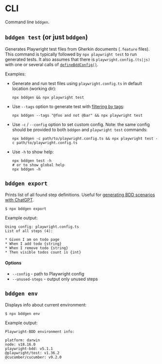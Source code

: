 # CLI
Command line `bddgen`.

## `bddgen test` (or just `bddgen`)
Generates Playwright test files from Gherkin documents (`.feature` files).
This command is typically followed by `npx playwright test` to run generated tests. 
It also assumes that there is `playwright.config.(ts|js)` with one or several calls of [`defineBddConfig()`](configuration/index.md).

Examples:

* Generate and run test files using `playwright.config.ts` in default location (working dir):
    ```
    npx bddgen && npx playwright test
    ```
    
* Use `--tags` option to generate test with [filtering by tags](https://cucumber.io/docs/cucumber/api/?lang=javascript#tag-expressions):
    ```
    npx bddgen --tags "@foo and not @bar" && npx playwright test
    ```

* Use `-c` / `--config` option to set custom config. Note: the same config should be provided to both `bddgen` and `playwright test` commands:
    ```
    npx bddgen -c path/to/playwright.config.ts && npx playwright test -c path/to/playwright.config.ts
    ```

* Use `-h` to show help:
    ```
    npx bddgen test -h
    # or to show global help
    npx bddgen -h
    ```

## `bddgen export`
Prints list of all found step definitions. 
Useful for [generating BDD scenarios with ChatGPT](writing-features/chatgpt.md).
```
$ npx bddgen export
```
Example output:
```
Using config: playwright.config.ts
List of all steps (4):

* Given I am on todo page
* When I add todo {string}
* When I remove todo {string}
* Then visible todos count is {int}
```
#### Options
* `--config` - path to Playwright config
* `--unused-steps` - output only unused steps

## `bddgen env`
Displays info about current environment:
```
$ npx bddgen env
```
Example output:
```
Playwright-BDD environment info:

platform: darwin
node: v18.16.0
playwright-bdd: v5.1.1
@playwright/test: v1.36.2
@cucumber/cucumber: v9.2.0
```
